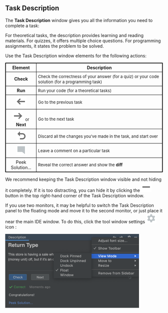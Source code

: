## Task Description

The **Task Description** window gives you all the information you need to complete a task:

For theoretical tasks, the description provides learning and reading materials.
For quizzes, it offers multiple choice questions.
For programming assignments, it states the problem to be solved.

Use the Task Description window elements for the following actions:

| Element                                                          | Description                                                                                                             |
|------------------------------------------------------------------|-------------------------------------------------------------------------------------------------------------------------|
| **Check**                                                        | <font size="-1">Check the correctness of your answer (for a quiz) or your code solution (for a programming task)</font> |   
| **Run**                                                          | <font size="-1">Run your code (for a theoretical tasks)</font>                                                          |
| ![](images/back.svg)                                             | <font size="-1">Go to the previous task</font>                                                                          |    
| ![](images/forward.svg) &nbsp;<font size="-1">or</font> **Next** | <font size="-1">Go to the next task</font>                                                                              | 
| ![](images/reset.svg)                                            | <font size="-1">Discard all the changes you’ve made in the task, and start over</font>                                  | 
| ![](images/commentTask.svg)                                      | <font size="-1">Leave a comment on a particular task</font>                                                             | 
| <a>Peek Solution...</a>                                          | <font size="-1">Reveal the correct answer and show the <b>diff</b></font>                                               |

We recommend keeping the Task Description window visible and not hiding it completely. If it is too distracting, you can hide it by clicking the ![](images/hideToolWindow.svg) button in the top right-hand corner of the Task Description window.

If you use two monitors, it may be helpful to switch the Task Description panel to the floating mode and move it to the second monitor, or just place it near the main IDE window. To do this, click the tool window settings ![](images/gear.svg) icon :

<img src="images/edu_task_description_window_settings.png" width="85%"/>

<style>
img {
  display: inline !important;
}
table, th, td {
  border: 1px solid black;
  border-collapse: collapse;
}
th, td {
  padding: 5px;
}
table td:nth-child(1) {
    text-align: center;
}
</style>